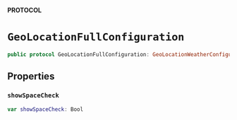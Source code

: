 **PROTOCOL**

# `GeoLocationFullConfiguration`

```swift
public protocol GeoLocationFullConfiguration: GeoLocationWeatherConfiguration
```

## Properties
### `showSpaceCheck`

```swift
var showSpaceCheck: Bool
```
